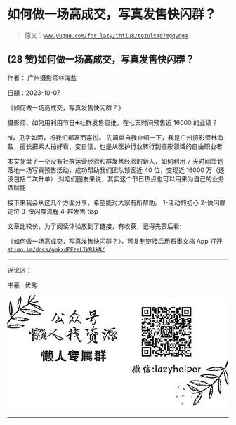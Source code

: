 # 如何做一场高成交，写真发售快闪群？

> 原文：[`www.yuque.com/for_lazy/thfiu8/tozulx4d7mgqyng4`](https://www.yuque.com/for_lazy/thfiu8/tozulx4d7mgqyng4)

## (28 赞)如何做一场高成交，写真发售快闪群？

作者： 广州摄影师林海盐

日期：2023-10-07

《如何做一场高成交，写真发售快闪群？》

摄影师，如何用利用节日➕社群发售思维，在七天时间预售近 16000 的业绩？

hi，见字如面，祝我们都富而喜悦。
先简单自我介绍一下，我是广州摄影师林海盐，擅长把素人拍好看，变自信，也是从医护行业转行到摄影领域的自由职业者

本文复盘了一个没有社群运营经验和群发售经验的新人，如何利用 7 天时间策划落地一场写真预售活动，成功帮助我们团队锁客近 40 位，变现近 16000 万（还没包括二次升单）
对咱们圈友来说，其实这个节日热点也可以用来为自己的业务做赋能

接下来我会从这几个方面分享，希望能对大家有所帮助。
1-活动的初心
2-快闪群定位
3-快闪群流程
4-群发售 tisp

文章比较长，为了阅读体验放到了链接，有收获，记得先赞后看:

《如何做一场高成交，写真发售快闪群？》，可复制链接后用石墨文档 App 打开[`shimo.im/docs/pmkxdPEzeLIWR1kN/`](https://shimo.im/docs/pmkxdPEzeLIWR1kN/)

* * *

评论区：

书豪 : 优秀

![](img/1c37d505930596d12a88ab23e11aa07a.png)

* * *